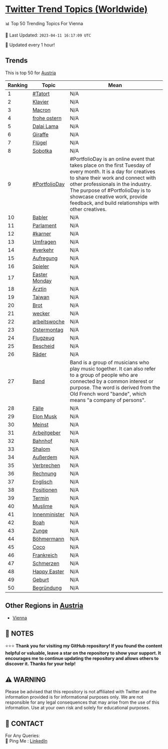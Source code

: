 [Twitter Trend Topics (Worldwide)](https://github.com/ErcinDedeoglu/Twitter-Trend-Topics)
==========


📊 Top 50 Trending Topics For Vienna

📆 Last Updated: `2023-04-11 16:17:09 UTC`

🔧 Updated every 1 hour!


## Trends

This is top 50 for [Austria](</Austria>)

| Ranking | Topic | Mean |
| ------- | ------------ | ------------ |
| 1 | [#Tatort](http://twitter.com/search?q=%23Tatort) | N/A |
| 2 | [Klavier](http://twitter.com/search?q=Klavier) | N/A |
| 3 | [Macron](http://twitter.com/search?q=Macron) | N/A |
| 4 | [frohe ostern](http://twitter.com/search?q=frohe+ostern) | N/A |
| 5 | [Dalai Lama](http://twitter.com/search?q=Dalai+Lama) | N/A |
| 6 | [Giraffe](http://twitter.com/search?q=Giraffe) | N/A |
| 7 | [Flügel](http://twitter.com/search?q=Fl%c3%bcgel) | N/A |
| 8 | [Sobotka](http://twitter.com/search?q=Sobotka) | N/A |
| 9 | [#PortfolioDay](http://twitter.com/search?q=%23PortfolioDay) | #PortfolioDay is an online event that takes place on the first Tuesday of every month. It is a day for creatives to share their work and connect with other professionals in the industry. The purpose of #PortfolioDay is to showcase creative work, provide feedback, and build relationships with other creatives. |
| 10 | [Babler](http://twitter.com/search?q=Babler) | N/A |
| 11 | [Parlament](http://twitter.com/search?q=Parlament) | N/A |
| 12 | [#karner](http://twitter.com/search?q=%23karner) | N/A |
| 13 | [Umfragen](http://twitter.com/search?q=Umfragen) | N/A |
| 14 | [#verkehr](http://twitter.com/search?q=%23verkehr) | N/A |
| 15 | [Aufregung](http://twitter.com/search?q=Aufregung) | N/A |
| 16 | [Spieler](http://twitter.com/search?q=Spieler) | N/A |
| 17 | [Easter Monday](http://twitter.com/search?q=Easter+Monday) | N/A |
| 18 | [Ärztin](http://twitter.com/search?q=%c3%84rztin) | N/A |
| 19 | [Taiwan](http://twitter.com/search?q=Taiwan) | N/A |
| 20 | [Brot](http://twitter.com/search?q=Brot) | N/A |
| 21 | [wecker](http://twitter.com/search?q=wecker) | N/A |
| 22 | [arbeitswoche](http://twitter.com/search?q=arbeitswoche) | N/A |
| 23 | [Ostermontag](http://twitter.com/search?q=Ostermontag) | N/A |
| 24 | [Flugzeug](http://twitter.com/search?q=Flugzeug) | N/A |
| 25 | [Bescheid](http://twitter.com/search?q=Bescheid) | N/A |
| 26 | [Räder](http://twitter.com/search?q=R%c3%a4der) | N/A |
| 27 | [Band](http://twitter.com/search?q=Band) | Band is a group of musicians who play music together. It can also refer to a group of people who are connected by a common interest or purpose. The word is derived from the Old French word "bande", which means "a company of persons". |
| 28 | [Fälle](http://twitter.com/search?q=F%c3%a4lle) | N/A |
| 29 | [Elon Musk](http://twitter.com/search?q=Elon+Musk) | N/A |
| 30 | [Meinst](http://twitter.com/search?q=Meinst) | N/A |
| 31 | [Arbeitgeber](http://twitter.com/search?q=Arbeitgeber) | N/A |
| 32 | [Bahnhof](http://twitter.com/search?q=Bahnhof) | N/A |
| 33 | [Shalom](http://twitter.com/search?q=Shalom) | N/A |
| 34 | [Außerdem](http://twitter.com/search?q=Au%c3%9ferdem) | N/A |
| 35 | [Verbrechen](http://twitter.com/search?q=Verbrechen) | N/A |
| 36 | [Rechnung](http://twitter.com/search?q=Rechnung) | N/A |
| 37 | [Englisch](http://twitter.com/search?q=Englisch) | N/A |
| 38 | [Positionen](http://twitter.com/search?q=Positionen) | N/A |
| 39 | [Termin](http://twitter.com/search?q=Termin) | N/A |
| 40 | [Muslime](http://twitter.com/search?q=Muslime) | N/A |
| 41 | [Innenminister](http://twitter.com/search?q=Innenminister) | N/A |
| 42 | [Boah](http://twitter.com/search?q=Boah) | N/A |
| 43 | [Zunge](http://twitter.com/search?q=Zunge) | N/A |
| 44 | [Böhmermann](http://twitter.com/search?q=B%c3%b6hmermann) | N/A |
| 45 | [Coco](http://twitter.com/search?q=Coco) | N/A |
| 46 | [Frankreich](http://twitter.com/search?q=Frankreich) | N/A |
| 47 | [Schmerzen](http://twitter.com/search?q=Schmerzen) | N/A |
| 48 | [Happy Easter](http://twitter.com/search?q=Happy+Easter) | N/A |
| 49 | [Geburt](http://twitter.com/search?q=Geburt) | N/A |
| 50 | [Begründung](http://twitter.com/search?q=Begr%c3%bcndung) | N/A |



## Other Regions in [Austria](</Austria>)

* [Vienna](</Austria/Vienna.md>)



## 📝 NOTES

⭐⭐⭐ **Thank you for visiting my GitHub repository! If you found the content helpful or valuable, leave a star on the repository to show your support. It encourages me to continue updating the repository and allows others to discover it. Thanks for your help!**


## ⚠️ WARNING

Please be advised that this repository is not affiliated with Twitter and the information provided is for informational purposes only. We are not responsible for any legal consequences that may arise from the use of this information. Use at your own risk and solely for educational purposes.


## 📨 CONTACT

 For Any Queries:  
            🏓 Ping Me : [LinkedIn](https://www.linkedin.com/in/ercindedeoglu/)
